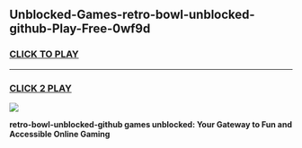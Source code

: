 
## Unblocked-Games-retro-bowl-unblocked-github-Play-Free-0wf9d
<h3>
<a href="https://premium76.site?title=retro-bowl-unblocked-github&ref=20M">CLICK TO PLAY</a></h3>
<hr>

<h3>
<a href="https://premium76.site?title=retro-bowl-unblocked-github&ref=20M">CLICK 2 PLAY</a>
  
</h3>

<a href="https://premium76.site?title=retro-bowl-unblocked-github&ref=19M"><img src="https://clearcache.store/games.png"></a>


**retro-bowl-unblocked-github games unblocked: Your Gateway to Fun and Accessible Online Gaming**
